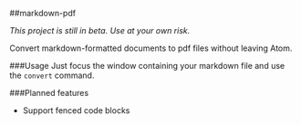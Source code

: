 ##markdown-pdf

*This project is still in beta. Use at your own risk.*

Convert markdown-formatted documents to pdf files without leaving Atom.

###Usage
Just focus the window containing your markdown file and use the `convert` command.

###Planned features

* Support fenced code blocks
